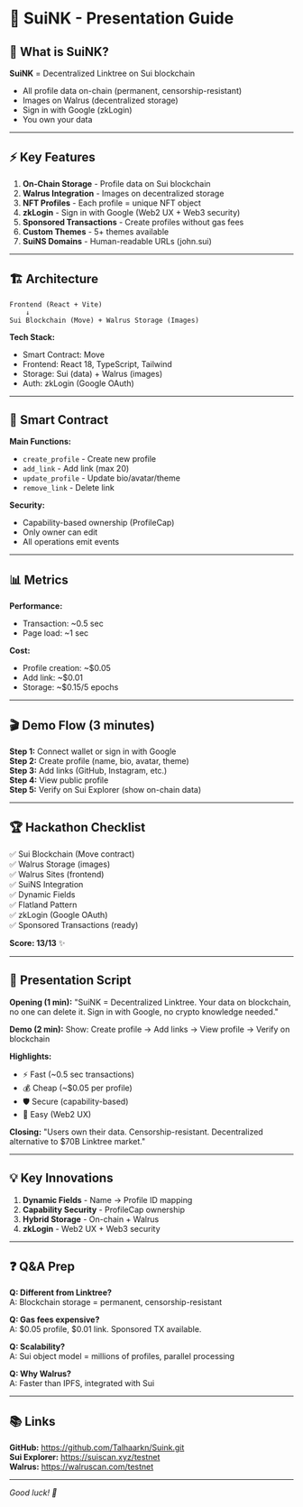 # 🎤 SuiNK - Presentation Guide

## 📌 What is SuiNK?

**SuiNK** = Decentralized Linktree on Sui blockchain
- All profile data on-chain (permanent, censorship-resistant)
- Images on Walrus (decentralized storage)
- Sign in with Google (zkLogin)
- You own your data

---

## ⚡ Key Features

1. **On-Chain Storage** - Profile data on Sui blockchain
2. **Walrus Integration** - Images on decentralized storage  
3. **NFT Profiles** - Each profile = unique NFT object
4. **zkLogin** - Sign in with Google (Web2 UX + Web3 security)
5. **Sponsored Transactions** - Create profiles without gas fees
6. **Custom Themes** - 5+ themes available
7. **SuiNS Domains** - Human-readable URLs (john.sui)

---

## 🏗️ Architecture

```
Frontend (React + Vite)
    ↓
Sui Blockchain (Move) + Walrus Storage (Images)
```

**Tech Stack:**
- Smart Contract: Move
- Frontend: React 18, TypeScript, Tailwind
- Storage: Sui (data) + Walrus (images)
- Auth: zkLogin (Google OAuth)

---

## 🎨 Smart Contract

**Main Functions:**
- `create_profile` - Create new profile
- `add_link` - Add link (max 20)
- `update_profile` - Update bio/avatar/theme
- `remove_link` - Delete link

**Security:**
- Capability-based ownership (ProfileCap)
- Only owner can edit
- All operations emit events

---

## 📊 Metrics

**Performance:**
- Transaction: ~0.5 sec
- Page load: ~1 sec

**Cost:**
- Profile creation: ~$0.05
- Add link: ~$0.01
- Storage: ~$0.15/5 epochs

---

## 🎬 Demo Flow (3 minutes)

**Step 1:** Connect wallet or sign in with Google  
**Step 2:** Create profile (name, bio, avatar, theme)  
**Step 3:** Add links (GitHub, Instagram, etc.)  
**Step 4:** View public profile  
**Step 5:** Verify on Sui Explorer (show on-chain data)

---

## 🏆 Hackathon Checklist

✅ Sui Blockchain (Move contract)  
✅ Walrus Storage (images)  
✅ Walrus Sites (frontend)  
✅ SuiNS Integration  
✅ Dynamic Fields  
✅ Flatland Pattern  
✅ zkLogin (Google OAuth)  
✅ Sponsored Transactions (ready)

**Score: 13/13** ✨

---

## 🎯 Presentation Script

**Opening (1 min):**
"SuiNK = Decentralized Linktree. Your data on blockchain, no one can delete it. Sign in with Google, no crypto knowledge needed."

**Demo (2 min):**
Show: Create profile → Add links → View profile → Verify on blockchain

**Highlights:**
- ⚡ Fast (~0.5 sec transactions)
- 💰 Cheap (~$0.05 per profile)
- 🛡️ Secure (capability-based)
- 🎨 Easy (Web2 UX)

**Closing:**
"Users own their data. Censorship-resistant. Decentralized alternative to $70B Linktree market."

---

## 💡 Key Innovations

1. **Dynamic Fields** - Name → Profile ID mapping
2. **Capability Security** - ProfileCap ownership
3. **Hybrid Storage** - On-chain + Walrus
4. **zkLogin** - Web2 UX + Web3 security

---

## ❓ Q&A Prep

**Q: Different from Linktree?**  
A: Blockchain storage = permanent, censorship-resistant

**Q: Gas fees expensive?**  
A: $0.05 profile, $0.01 link. Sponsored TX available.

**Q: Scalability?**  
A: Sui object model = millions of profiles, parallel processing

**Q: Why Walrus?**  
A: Faster than IPFS, integrated with Sui

---

## 📚 Links

**GitHub:** https://github.com/Talhaarkn/Suink.git  
**Sui Explorer:** https://suiscan.xyz/testnet  
**Walrus:** https://walruscan.com/testnet

---

*Good luck! 🚀*

